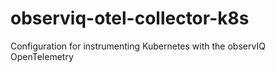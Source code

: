 # observiq-otel-collector-k8s
Configuration for instrumenting Kubernetes with the observIQ OpenTelemetry 
